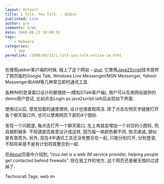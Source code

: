 ```yaml
---
layout: default
title: I Talk. You Talk. – 在线im
published: true
author: gro
comments: true
date: 2008-08-23 10:08:51
tags:
    - Webware
categories:
    - app
permalink: /2008/08/23/i-talk-you-talk-online-im.html
---
```

在搜索jabber客户端的时候, 碰上了这个网站 &#8211; [izuz][1]. 它使用[Java2Script][2]技术提供了网页版的Google Talk, Windows Live Messenger/MSN Messenger, Yahoo! Messenger和AIM等几种常见即时通讯工具.

各种IM的登录窗口设计的都很统一(模拟GTalk客户端), 用户可以先用网站提供的demo用户尝试, 比如点击Login as java2script.talk后出现如下界面:

[][3]

使用过以后, 感觉加载的速度很快, 设计也很直观简洁. 除了点击左侧文字链接打开各个聊天窗口外, 也可以使用网页下部的4个图标.

发现一个问题是, 每点击打开一个聊天窗口, 左上角就会增加一个对应的小图标, 而且越积越多. 不知道是否故意设计成这样, 因为每一排颜色都不同, 依次递减, 貌似是有意而为. 另外, 现在4中通讯工具还没有整合在一起, 只能分别打开, 分别登录, 不知将来是不是有计划将其整合到一起.

在[About][4]页面中介绍到, &#8220;izuz.net is a web IM service provider, helping people get contacted behind firewalls&#8221;. 但在我工作的地方, 这个网页还是被无情的过滤掉了.


  Technorati Tags: web im


 [1]: http://izuz.net/ "I Talk. You Talk."
 [2]: http://j2s.sourceforge.net/ "java2script homepage"
 [3]: http://getfreeware.net/wp-content/uploads/2008/08/izuz.png
 [4]: http://blog.izuz.net/about/ "about izuz.net"